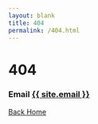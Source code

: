 ```yaml
---
layout: blank
title: 404
permalink: /404.html
---
```

<h1>404</h1>
<h3>Email <a href="mailto:{{ site.email }}">{{ site.email }}</a></h3>

<p><a href="/">Back Home</a></p>
